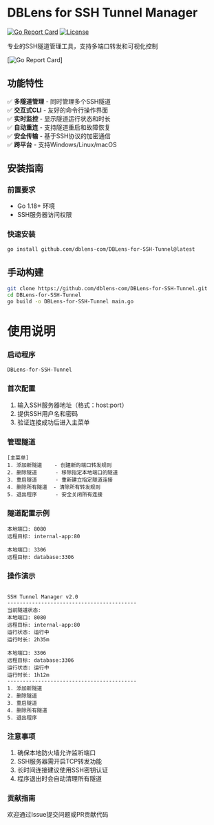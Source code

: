 # DBLens for SSH Tunnel Manager

[![Go Report Card](https://goreportcard.com/badge/github.com/yourusername/ssh-tunnel-manager)](https://github.com/dblens-com/DBLens-for-SSH-Tunnel)
[![License](https://img.shields.io/badge/license-Apache%202.0-blue.svg)](https://opensource.org/licenses/Apache-2.0)

专业的SSH隧道管理工具，支持多端口转发和可视化控制


[![Go Report Card](https://github.com/dblens-com/DBLens-for-SSH-Tunnel/image/demo.png)]
## 功能特性

✅ **多隧道管理** - 同时管理多个SSH隧道  
✅ **交互式CLI** - 友好的命令行操作界面  
✅ **实时监控** - 显示隧道运行状态和时长  
✅ **自动重连** - 支持隧道重启和故障恢复  
✅ **安全传输** - 基于SSH协议的加密通信  
✅ **跨平台** - 支持Windows/Linux/macOS

## 安装指南

### 前置要求
- Go 1.18+ 环境
- SSH服务器访问权限

### 快速安装
```bash
go install github.com/dblens-com/DBLens-for-SSH-Tunnel@latest
```
## 手动构建
```bash
git clone https://github.com/dblens-com/DBLens-for-SSH-Tunnel.git
cd DBLens-for-SSH-Tunnel
go build -o DBLens-for-SSH-Tunnel main.go
```

# 使用说明
### 启动程序

```bash
DBLens-for-SSH-Tunnel
```

### 首次配置
1. 输入SSH服务器地址（格式：host:port）
2. 提供SSH用户名和密码
3. 验证连接成功后进入主菜单

### 管理隧道
```
[主菜单]
1. 添加新隧道    - 创建新的端口转发规则
2. 删除隧道      - 移除指定本地端口的隧道
3. 重启隧道      - 重新建立指定隧道连接
4. 删除所有隧道  - 清除所有转发规则
5. 退出程序      - 安全关闭所有连接
```
### 隧道配置示例
```text
本地端口: 8080
远程目标: internal-app:80

本地端口: 3306
远程目标: database:3306
```

### 操作演示

```ascii

SSH Tunnel Manager v2.0
------------------------------------------
当前隧道状态:
本地端口: 8080
远程目标: internal-app:80
运行状态: 运行中
运行时长: 2h35m

本地端口: 3306
远程目标: database:3306
运行状态: 运行中
运行时长: 1h12m
------------------------------------------
1. 添加新隧道
2. 删除隧道
3. 重启隧道
4. 删除所有隧道
5. 退出程序
```

### 注意事项
1. 确保本地防火墙允许监听端口
2. SSH服务器需开启TCP转发功能
3. 长时间连接建议使用SSH密钥认证
4. 程序退出时会自动清理所有隧道

### 贡献指南
欢迎通过Issue提交问题或PR贡献代码